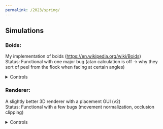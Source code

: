 ```yaml
---
permalink: /2023/spring/
---
```

## Simulations
### Boids:
My implementation of boids (https://en.wikipedia.org/wiki/Boids)  
Status: Functional with one major bug (atan calculation is off -> why they sort of peel from the flock when facing at certain angles)
<details>
    <summary>Controls</summary>
    
    To run: python 2023/Spring/Simulations/boids/main.py  
    Sim:
     * N - Add a single boid per tick
     * M - Add a chunk of boids per tick

</details>

### Renderer:
A slightly better 3D renderer with a placement GUI (v2)  
Status: Functional with a few bugs (movement normalization, occlusion clipping)

<details>
    <summary>Controls</summary>
    
    To run: python 2023/Spring/Simulations/renderer/main.py  


</details>